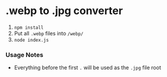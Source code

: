 # .webp to .jpg converter

1. `npm install`
2. Put all `.webp` files into `/webp/`
3. `node index.js`

### Usage Notes

- Everything before the first `.` will be used as the `.jpg` file root
